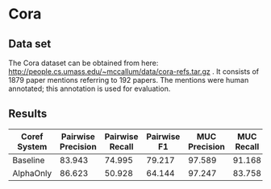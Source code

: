 # Cora #

## Data set ##


The Cora dataset can be obtained from here: http://people.cs.umass.edu/~mccallum/data/cora-refs.tar.gz . It consists of 1879 paper mentions referring to 192 papers. The mentions were human annotated; this annotation is used for evaluation. 


## Results ## 


| Coref System | Pairwise Precision  |  Pairwise Recall | Pairwise F1     | MUC Precision  |  MUC Recall | MUC F1     | B3 Precision  |  B3 Recall | B3 F1     |
| -----------  | ------------------- | ---------------- | --------------- | -------------- | ----------- | ---------- | ------------- | ---------- | --------- |
| Baseline | 83.943 | 74.995 | 79.217 | 97.589 | 91.168 | 94.269 | 88.626 | 76.822 | 82.303 |
| AlphaOnly | 86.623 | 50.928 | 64.144 | 97.247 | 83.758 | 90.000 | 90.264 | 57.779 | 70.457 |
